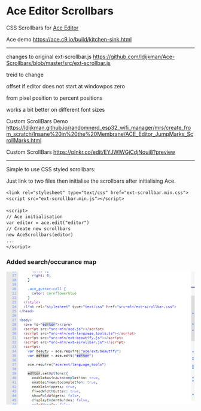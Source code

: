 # Ace Editor Scrollbars
CSS Scrollbars for [Ace Editor](https://github.com/ajaxorg/ace)

Ace demo https://ace.c9.io/build/kitchen-sink.html

---

changes to original ext-scrollbar.js https://github.com/ldijkman/Ace-Scrollbars/blob/master/src/ext-scrollbar.js

treid to change

offset if editor does not start at windowpos zero

from pixel position to percent positions

works a bit better on different font sizes

Custom ScrollBars Demo https://ldijkman.github.io/randomnerd_esp32_wifi_manager/mrs/create_from_scratch/Insane%20in%20the%20Membrane/ACE_Editor_JumpMarks_ScrollMarks.html

Custom ScrollBars https://plnkr.co/edit/EYJWlWGjCdjNoui8?preview

---

Simple to use CSS styled scrollbars:

Just link to two files then initialise the scrollbars after initialising Ace.

    <link rel="stylesheet" type="text/css" href="ext-scrollbar.min.css">
    <script src="ext-scrollbar.min.js"></script>

    <script>
    // Ace initialisation
    var editor = ace.edit("editor")
    // Create new scrollbars
    new AceScrollbars(editor)
    ...
    </script>
### Added search/occurance map

<img src="./screenshot.png">
